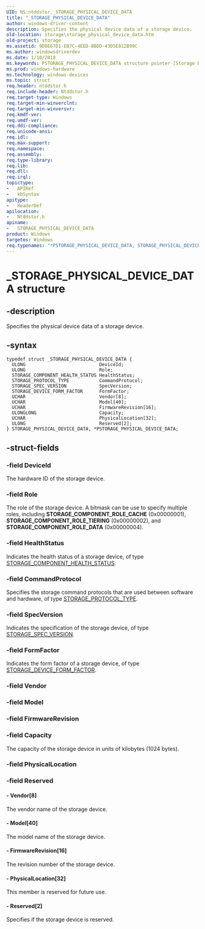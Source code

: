 ```yaml
---
UID: NS:ntddstor._STORAGE_PHYSICAL_DEVICE_DATA
title: "_STORAGE_PHYSICAL_DEVICE_DATA"
author: windows-driver-content
description: Specifies the physical device data of a storage device.
old-location: storage\storage_physical_device_data.htm
old-project: storage
ms.assetid: 9D8E67D1-EB7C-4EED-8BDD-43D5E012B99C
ms.author: windowsdriverdev
ms.date: 1/10/2018
ms.keywords: PSTORAGE_PHYSICAL_DEVICE_DATA structure pointer [Storage Devices], PSTORAGE_PHYSICAL_DEVICE_DATA, storage.storage_physical_device_data, ntddstor/PSTORAGE_PHYSICAL_DEVICE_DATA, ntddstor/STORAGE_PHYSICAL_DEVICE_DATA, STORAGE_PHYSICAL_DEVICE_DATA, *PSTORAGE_PHYSICAL_DEVICE_DATA, STORAGE_PHYSICAL_DEVICE_DATA structure [Storage Devices], _STORAGE_PHYSICAL_DEVICE_DATA
ms.prod: windows-hardware
ms.technology: windows-devices
ms.topic: struct
req.header: ntddstor.h
req.include-header: Ntddstor.h
req.target-type: Windows
req.target-min-winverclnt: 
req.target-min-winversvr: 
req.kmdf-ver: 
req.umdf-ver: 
req.ddi-compliance: 
req.unicode-ansi: 
req.idl: 
req.max-support: 
req.namespace: 
req.assembly: 
req.type-library: 
req.lib: 
req.dll: 
req.irql: 
topictype:
-	APIRef
-	kbSyntax
apitype:
-	HeaderDef
apilocation:
-	Ntddstor.h
apiname:
-	STORAGE_PHYSICAL_DEVICE_DATA
product: Windows
targetos: Windows
req.typenames: "*PSTORAGE_PHYSICAL_DEVICE_DATA, STORAGE_PHYSICAL_DEVICE_DATA"
---
```


# _STORAGE_PHYSICAL_DEVICE_DATA structure


## -description


Specifies the physical device data of a storage device.


## -syntax


````
typedef struct _STORAGE_PHYSICAL_DEVICE_DATA {
  ULONG                           DeviceId;
  ULONG                           Role;
  STORAGE_COMPONENT_HEALTH_STATUS HealthStatus;
  STORAGE_PROTOCOL_TYPE           CommandProtocol;
  STORAGE_SPEC_VERSION            SpecVersion;
  STORAGE_DEVICE_FORM_FACTOR      FormFactor;
  UCHAR                           Vendor[8];
  UCHAR                           Model[40];
  UCHAR                           FirmwareRevision[16];
  ULONGLONG                       Capacity;
  UCHAR                           PhysicalLocation[32];
  ULONG                           Reserved[2];
} STORAGE_PHYSICAL_DEVICE_DATA, *PSTORAGE_PHYSICAL_DEVICE_DATA;
````


## -struct-fields




### -field DeviceId

The hardware ID of the storage device.


### -field Role

The role of the storage device. A bitmask can be use to specify multiple roles, including <b>STORAGE_COMPONENT_ROLE_CACHE</b> (0x00000001), <b>STORAGE_COMPONENT_ROLE_TIERING</b> (0x00000002), and <b>STORAGE_COMPONENT_ROLE_DATA</b> (0x00000004).


### -field HealthStatus

Indicates the health status of a storage device, of type <a href="..\ntddstor\ne-ntddstor-_storage_component_health_status.md">STORAGE_COMPONENT_HEALTH_STATUS</a>.


### -field CommandProtocol

Specifies the storage command protocols that are used between software and hardware, of type <a href="..\ntddstor\ne-ntddstor-_storage_protocol_type.md">STORAGE_PROTOCOL_TYPE</a>.


### -field SpecVersion

Indicates the specification of the storage device, of type <a href="..\ntddstor\ns-ntddstor-_storage_spec_version.md">STORAGE_SPEC_VERSION</a>.


### -field FormFactor

Indicates the form factor of a storage device, of type <a href="..\ntddstor\ne-ntddstor-_storage_device_form_factor.md">STORAGE_DEVICE_FORM_FACTOR</a>.


### -field Vendor

 


### -field Model

 


### -field FirmwareRevision

 


### -field Capacity

The capacity of the storage device in units of kilobytes (1024 bytes).


### -field PhysicalLocation

 


### -field Reserved

 



#### - Vendor[8]

The vendor name of the storage device.


#### - Model[40]

The model name of the storage device.


#### - FirmwareRevision[16]

The revision number of the storage device.


#### - PhysicalLocation[32]

This member is reserved for future use.


#### - Reserved[2]

Specifies if the storage device is reserved.


